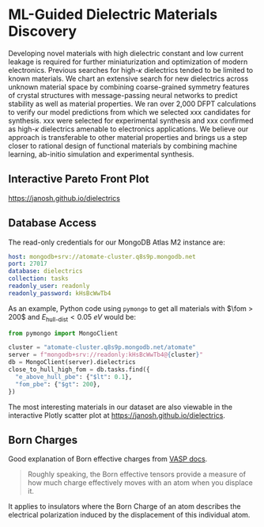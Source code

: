 # ML-Guided Dielectric Materials Discovery

Developing novel materials with high dielectric constant and low current leakage is required for further miniaturization and optimization of modern electronics. Previous searches for high-$\kappa$ dielectrics tended to be limited to known materials. We chart an extensive search for new dielectrics across unknown material space by combining coarse-grained symmetry features of crystal structures with message-passing neural networks to predict stability as well as material properties. We ran over 2,000 DFPT calculations to verify our model predictions from which we selected xxx candidates for synthesis. xxx were selected for experimental synthesis and xxx confirmed as high-$\kappa$ dielectrics amenable to electronics applications. We believe our approach is transferable to other material properties and brings us a step closer to rational design of functional materials by combining machine learning, ab-initio simulation and experimental synthesis.

## Interactive Pareto Front Plot

<https://janosh.github.io/dielectrics>

## Database Access

The read-only credentials for our MongoDB Atlas M2 instance are:

```yml
host: mongodb+srv://atomate-cluster.q8s9p.mongodb.net
port: 27017
database: dielectrics
collection: tasks
readonly_user: readonly
readonly_password: kHsBcWwTb4
```

As an example, Python code using `pymongo` to get all materials with $\fom > 200$ and $E_\text{hull-dist} < \SI{0.05}{eV}$ would be:

```py
from pymongo import MongoClient

cluster = "atomate-cluster.q8s9p.mongodb.net/atomate"
server = f"mongodb+srv://readonly:kHsBcWwTb4@{cluster}"
db = MongoClient(server).dielectrics
close_to_hull_high_fom = db.tasks.find({
  "e_above_hull_pbe": {"$lt": 0.1},
  "fom_pbe": {"$gt": 200},
})
```

The most interesting materials in our dataset are also viewable in the interactive Plotly scatter plot at <https://janosh.github.io/dielectrics>.

## Born Charges

Good explanation of Born effective charges from [VASP docs](https://vasp.at/wiki/index.php/Dielectric_properties_of_SiC).

> Roughly speaking, the Born effective tensors provide a measure of how much charge effectively moves with an atom when you displace it.

It applies to insulators where the Born Charge of an atom describes the electrical polarization induced by the displacement of this individual atom.
